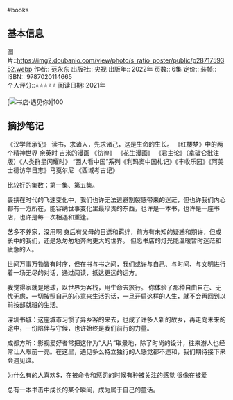 #books 
## 基本信息

图片::https://img2.doubanio.com/view/photo/s_ratio_poster/public/p2871759352.webp 
作者:: 范永东
出版社:: 央视
出版年:: 2022年
页数:: 6集
定价:: 
装帧:: 
ISBN:: 9787020114665  
个人评分::⭐⭐⭐⭐⭐ 
阅读日期::2021年

 [![书店·遇见你}|100](https://img2.doubanio.com/view/photo/s_ratio_poster/public/p2871759352.webp )

## 摘抄笔记

《汉学师承记》
读书，求诸人，先求诸己，这是生命的生长。
《红楼梦》中的两个精神世界  余英时
吉米的漫画  《彷徨》 《花生漫画》
《君主论》（拿破仑批注版）《人类群星闪耀时》
“西人看中国”系列《利玛窦中国札记》《丰收乐园》《阿美士德访华日志》马戛尔尼
《西域考古记》


比较好的集数：第一集、第五集。

裹挟在时代的飞速变化中，我们也许无法逃避割裂感带来的迷茫，但也许我们内心都有一方所在，能容纳世事变化里最珍贵的东西，也许是一本书，也许是一座书店，也许是每一次相遇和重逢。

艺多不养家，没用啊
身后有父母的目送和羁绊，前方有未知的疑惑和期许，但成长中的我们，还是急匆匆地奔向更大的世界。
但愿书店的灯光能温暖暂时迷茫和疲惫的人。

世间万事万物皆有时序，但在书与书之间，我们或许与自己、与时间、与文明进行着一场无尽的对话，通过阅读，抵达更远的远方。

我觉得家就是地球，以世界为客栈，用生命去旅行。
你体验了那种自由自在、无忧无虑，一切按照自己的心意来生活的话，一旦开启这样的人生，就不会再回到以前按部就班的生活。

深圳书城：这座城市习惯了异乡客的来去，也成了许多人新的故乡，再走向未来的途中，一份陪伴与守候，也许始终是我们前行的力量。

成都方所：影视爱好者常把这作为“大片”取景地，除了时尚的设计，往来游人也经常让人眼前一亮。在这里，遇见多么特立独行的人感觉都不违和，我们期待接下来会遇见谁。

为什么有的人喜欢S，在被命令和惩罚的时候有种被关注的感觉 很像在被爱

总有一本书击中成长的某个瞬间，成为属于自己的童话。


